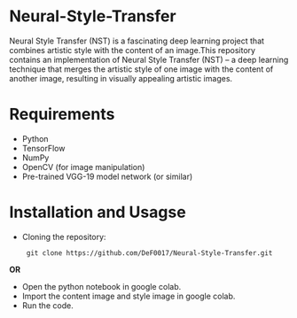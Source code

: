 # Neural-Style-Transfer
Neural Style Transfer (NST) is a fascinating deep learning project that combines artistic style with the content of an image.This repository contains an implementation of Neural Style Transfer (NST) – a deep learning technique that merges the artistic style of one image with the content of another image, resulting in visually appealing artistic images.

# Requirements
* Python
* TensorFlow 
* NumPy
* OpenCV (for image manipulation)
* Pre-trained VGG-19 model network (or similar)

# Installation and Usagse
* Cloning the repository:
  ```shell
   git clone https://github.com/DeF0017/Neural-Style-Transfer.git
__OR__
* Open the python notebook in google colab.
* Import the content image and style image in google colab.
* Run the code.
